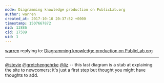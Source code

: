```yaml
---
node: Diagramming knowledge production on PublicLab.org
author: warren
created_at: 2017-10-10 20:37:52 +0000
timestamp: 1507667872
nid: 13886
cid: 17509
uid: 1
---
```




[warren](../profile/warren) replying to: [Diagramming knowledge production on PublicLab.org](../notes/warren/01-27-2017/diagramming-knowledge-production-on-publiclab-org)

----
[@stevie](/profile/stevie) [@gretchengehrke](/profile/gretchengehrke) [@liz](/profile/liz) -- this last diagram is a stab at explaining the site to newcomers; it's just a first step but thought you might have thoughts to add. 